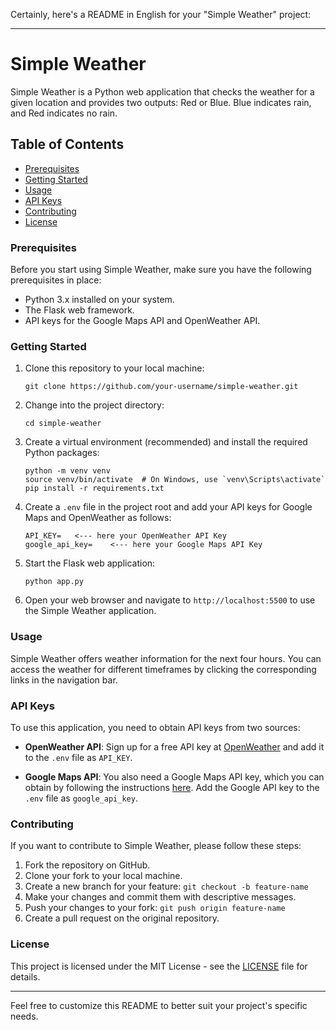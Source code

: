 Certainly, here's a README in English for your "Simple Weather" project:

---

# Simple Weather

Simple Weather is a Python web application that checks the weather for a given location and provides two outputs: Red or Blue. Blue indicates rain, and Red indicates no rain.

## Table of Contents
- [Prerequisites](#prerequisites)
- [Getting Started](#getting-started)
- [Usage](#usage)
- [API Keys](#api-keys)
- [Contributing](#contributing)
- [License](#license)

### Prerequisites

Before you start using Simple Weather, make sure you have the following prerequisites in place:

- Python 3.x installed on your system.
- The Flask web framework.
- API keys for the Google Maps API and OpenWeather API.

### Getting Started

1. Clone this repository to your local machine:

   ```
   git clone https://github.com/your-username/simple-weather.git
   ```

2. Change into the project directory:

   ```
   cd simple-weather
   ```

3. Create a virtual environment (recommended) and install the required Python packages:

   ```
   python -m venv venv
   source venv/bin/activate  # On Windows, use `venv\Scripts\activate`
   pip install -r requirements.txt
   ```

4. Create a `.env` file in the project root and add your API keys for Google Maps and OpenWeather as follows:

   ```
   API_KEY=   <--- here your OpenWeather API Key
   google_api_key=    <--- here your Google Maps API Key
   ```

5. Start the Flask web application:

   ```
   python app.py
   ```

6. Open your web browser and navigate to `http://localhost:5500` to use the Simple Weather application.

### Usage

Simple Weather offers weather information for the next four hours. You can access the weather for different timeframes by clicking the corresponding links in the navigation bar.

### API Keys

To use this application, you need to obtain API keys from two sources:

- **OpenWeather API**: Sign up for a free API key at [OpenWeather](https://openweathermap.org/api) and add it to the `.env` file as `API_KEY`.

- **Google Maps API**: You also need a Google Maps API key, which you can obtain by following the instructions [here](https://developers.google.com/maps/gmp-get-started). Add the Google API key to the `.env` file as `google_api_key`.

### Contributing

If you want to contribute to Simple Weather, please follow these steps:

1. Fork the repository on GitHub.
2. Clone your fork to your local machine.
3. Create a new branch for your feature: `git checkout -b feature-name`
4. Make your changes and commit them with descriptive messages.
5. Push your changes to your fork: `git push origin feature-name`
6. Create a pull request on the original repository.

### License

This project is licensed under the MIT License - see the [LICENSE](LICENSE) file for details.

---

Feel free to customize this README to better suit your project's specific needs.